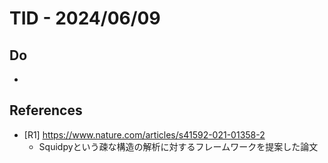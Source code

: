 # TID - 2024/06/09
<!--
## Learnings
- 
- 
-->


## Do
- 


<!--
## Reflections & Insights
- 
- 
-->

<!--
## Plans for Tomorrow
- 
- 
-->

## References
- [R1] https://www.nature.com/articles/s41592-021-01358-2
  - Squidpyという疎な構造の解析に対するフレームワークを提案した論文

